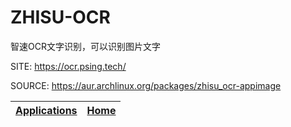 # ZHISU-OCR

 智速OCR文字识别，可以识别图片文字

 SITE: https://ocr.psing.tech/

 SOURCE: https://aur.archlinux.org/packages/zhisu_ocr-appimage

 | [Applications](https://portable-linux-apps.github.io/apps.html) | [Home](https://portable-linux-apps.github.io)
 | --- | --- |
